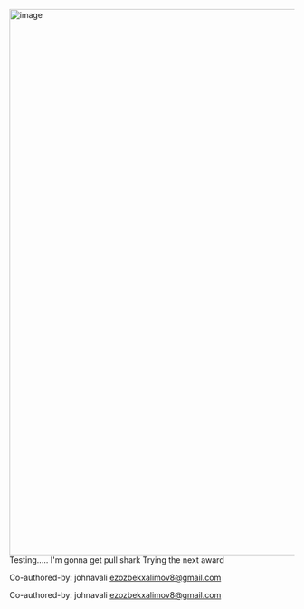 <img width="1919" height="964" alt="image" src="https://github.com/user-attachments/assets/753cc324-6510-41f9-8935-680dad3227a4" />Testing.....
I'm gonna get pull shark
Trying the next award

Co-authored-by: johnavali ezozbekxalimov8@gmail.com


Co-authored-by: johnavali ezozbekxalimov8@gmail.com
